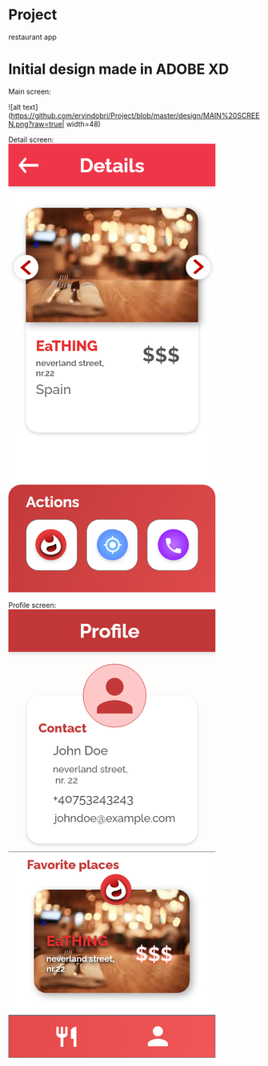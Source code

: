 # Project
restaurant app

# Initial design made in ADOBE XD

Main screen:

![alt text](https://github.com/ervindobri/Project/blob/master/design/MAIN%20SCREEN.png?raw=true| width=48)


Detail screen:
![alt text](https://github.com/ervindobri/Project/blob/master/design/DETAIL%20SCREEN.png?raw=true)


Profile screen:
![alt text](https://github.com/ervindobri/Project/blob/master/design/PROFILE%20SCREEN.png?raw=true)
